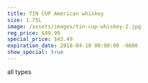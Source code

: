 ```yaml
---
title: TIN CUP American whiskey
size: 1.75L
image: /assets/images/tin-cup-whiskey-2.jpg
reg_price: $49.99
special_price: $43.49
expiration_date: 2018-04-10 00:00:00 -0600
show_special: true
---
```


all types